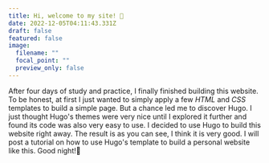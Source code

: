```yaml
---
title: Hi, welcome to my site! 👋
date: 2022-12-05T04:11:43.331Z
draft: false
featured: false
image:
  filename: ""
  focal_point: ""
  preview_only: false
---
```

After four days of study and practice, I finally finished building this website.
To be honest, at first I just wanted to simply apply a few *HTML* and *CSS* templates to build a simple page. But a chance led me to discover Hugo.
I just thought Hugo's themes were very nice until I explored it further and found its code was also very easy to use. I decided to use Hugo to build this website right away. The result is as you can see, I think it is very good.
I will post a tutorial on how to use Hugo's template to build a personal website like this.
Good night!🌙